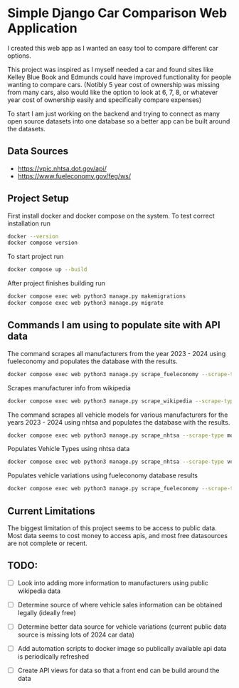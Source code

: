 # Simple Django Car Comparison Web Application

I created this web app as I wanted an easy tool to compare different car options.

This project was inspired as I myself needed a car and found sites like Kelley Blue Book and Edmunds could have improved functionality for people wanting to compare cars.  (Notibly 5 year cost of ownership was missing from many cars, also would like the option to look at 6, 7, 8, or whatever year cost of ownership easily and specifically compare expenses)

To start I am just working on the backend and trying to connect as many open source datasets into one database so a better app can be built around the datasets.

## Data Sources

- https://vpic.nhtsa.dot.gov/api/
- https://www.fueleconomy.gov/feg/ws/


## Project Setup

First install docker and docker compose on the system.  To test correct installation run 
```sh
docker --version
docker compose version
```

To start project run
```sh
docker compose up --build
```

After project finishes building run
```sh
docker compose exec web python3 manage.py makemigrations
docker compose exec web python3 manage.py migrate
```



## Commands I am using to populate site with API data

The command scrapes all manufacturers from the year 2023 - 2024 using fueleconomy and populates the database with the results.
```sh
docker compose exec web python3 manage.py scrape_fueleconomy --scrape-type manufacturers --start-year 2023 --end-year 2024
```

Scrapes manufacturer info from wikipedia
```sh
docker compose exec web python3 manage.py scrape_wikipedia --scrape-type manufacturers
```

The command scrapes all vehicle models for various manufacturers for the years 2023 - 2024 using nhtsa and populates the database with the results.
```sh
docker compose exec web python3 manage.py scrape_nhtsa --scrape-type models --start-year 2023 --end-year 2024
```

Populates Vehicle Types using nhtsa data
```sh
docker compose exec web python3 manage.py scrape_nhtsa --scrape-type vehicle_types --start-year 2023 --end-year 2024
```

Populates vehicle variations using fueleconomy database results
```sh
docker compose exec web python3 manage.py scrape_fueleconomy --scrape-type variations --start-year 2023 --end-year 2024
```

## Current Limitations

The biggest limitation of this project seems to be access to public data.  Most data seems to cost money to access apis, and most free datasources are not complete or recent.


## TODO:

- [ ] Look into adding more information to manufacturers using public wikipedia data
- [ ] Determine source of where vehicle sales information can be obtained legally (ideally free)
- [ ] Determine better data source for vehicle variations (current public data source is missing lots of 2024 car data)
- [ ] Add automation scripts to docker image so publically available api data is periodically refreshed
- [ ] Create API views for data so that a front end can be build around the data


